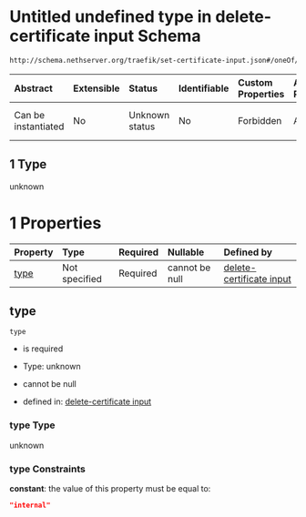 # Untitled undefined type in delete-certificate input Schema

```txt
http://schema.nethserver.org/traefik/set-certificate-input.json#/oneOf/1
```



| Abstract            | Extensible | Status         | Identifiable | Custom Properties | Additional Properties | Access Restrictions | Defined In                                                                                |
| :------------------ | :--------- | :------------- | :----------- | :---------------- | :-------------------- | :------------------ | :---------------------------------------------------------------------------------------- |
| Can be instantiated | No         | Unknown status | No           | Forbidden         | Allowed               | none                | [set-certificate-input.json\*](traefik/set-certificate-input.json "open original schema") |

## 1 Type

unknown

# 1 Properties

| Property      | Type          | Required | Nullable       | Defined by                                                                                                                                                              |
| :------------ | :------------ | :------- | :------------- | :---------------------------------------------------------------------------------------------------------------------------------------------------------------------- |
| [type](#type) | Not specified | Required | cannot be null | [delete-certificate input](set-certificate-input-oneof-1-properties-type.md "http://schema.nethserver.org/traefik/set-certificate-input.json#/oneOf/1/properties/type") |

## type



`type`

* is required

* Type: unknown

* cannot be null

* defined in: [delete-certificate input](set-certificate-input-oneof-1-properties-type.md "http://schema.nethserver.org/traefik/set-certificate-input.json#/oneOf/1/properties/type")

### type Type

unknown

### type Constraints

**constant**: the value of this property must be equal to:

```json
"internal"
```

